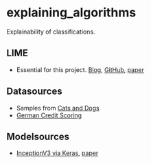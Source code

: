 # explaining_algorithms
Explainability of classifications.

## LIME

* Essential for this project. [Blog](https://homes.cs.washington.edu/~marcotcr/blog/lime/), [GitHub](https://github.com/marcotcr/lime), [paper](http://arxiv.org/pdf/1602.04938v1.pdf)

## Datasources

* Samples from [Cats and Dogs](http://www.robots.ox.ac.uk/~vgg/publications/2012/parkhi12a/)
* [German Credit Scoring](https://onlinecourses.science.psu.edu/stat857/node/215)

## Modelsources

* [InceptionV3 via Keras](https://keras.io/applications/#inceptionv3), [paper](https://arxiv.org/abs/1512.00567)
